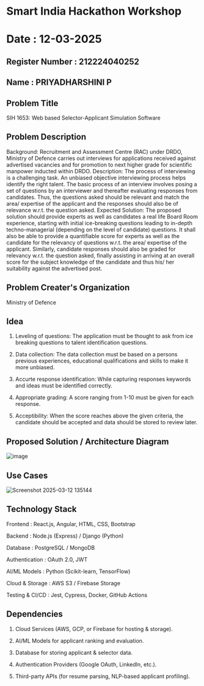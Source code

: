 # Smart India Hackathon Workshop
# Date : 12-03-2025
## Register Number : 212224040252
## Name : PRIYADHARSHINI P
## Problem Title
SIH 1653: Web based Selector-Applicant Simulation Software
## Problem Description
Background: Recruitment and Assessment Centre (RAC) under DRDO, Ministry of Defence carries out interviews for applications received against advertised vacancies and for promotion to next higher grade for scientific manpower inducted within DRDO. Description: The process of interviewing is a challenging task. An unbiased objective interviewing process helps identify the right talent. The basic process of an interview involves posing a set of questions by an interviewer and thereafter evaluating responses from candidates. Thus, the questions asked should be relevant and match the area/ expertise of the applicant and the responses should also be of relevance w.r.t. the question asked. Expected Solution: The proposed solution should provide experts as well as candidates a real life Board Room experience, starting with initial ice-breaking questions leading to in-depth techno-managerial (depending on the level of candidate) questions. It shall also be able to provide a quantifiable score for experts as well as the candidate for the relevancy of questions w.r.t. the area/ expertise of the applicant. Similarly, candidate responses should also be graded for relevancy w.r.t. the question asked, finally assisting in arriving at an overall score for the subject knowledge of the candidate and thus his/ her suitability against the advertised post.

## Problem Creater's Organization
Ministry of Defence

## Idea

1. Leveling of questions: The application must be thought to ask from ice breaking questions to talent identification questions.

2. Data collection: The data collection must be based on a persons previous experiences, educational qualifications and skills to make it more unbiased.

3. Accurte response identification: While capturing responses keywords and ideas must be identified correctly.

4. Appropriate grading: A score ranging from 1-10 must be given for each response.

5. Acceptibility: When the score reaches above the given criteria, the candidate should be accepted and data should be stored to review later.

## Proposed Solution / Architecture Diagram

![image](https://github.com/user-attachments/assets/b2d39b85-8702-426b-aee1-196c18d8e952)


## Use Cases

![Screenshot 2025-03-12 135144](https://github.com/user-attachments/assets/7687fad1-1495-4b45-b70b-01e553fc20c5)


## Technology Stack

Frontend          	:   React.js, Angular, HTML, CSS, Bootstrap

Backend	            :   Node.js (Express) / Django (Python)

Database	          :   PostgreSQL / MongoDB

Authentication      :	  OAuth 2.0, JWT

AI/ML Models	      :   Python (Scikit-learn, TensorFlow)

Cloud & Storage     : 	AWS S3 / Firebase Storage

Testing & CI/CD   	:   Jest, Cypress, Docker, GitHub Actions




## Dependencies

1. Cloud Services (AWS, GCP, or Firebase for hosting & storage).

2. AI/ML Models for applicant ranking and evaluation.

3. Database for storing applicant & selector data.

4. Authentication Providers (Google OAuth, LinkedIn, etc.).

5. Third-party APIs (for resume parsing, NLP-based applicant profiling).

